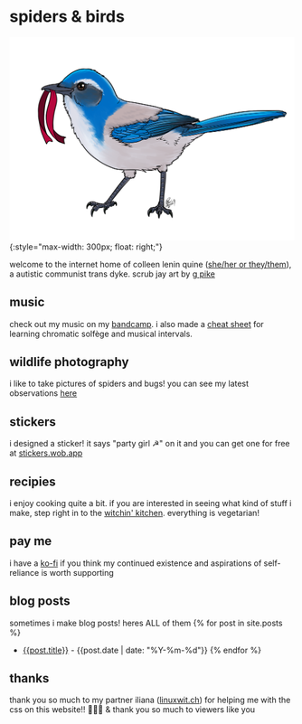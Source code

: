 # spiders & birds

![a california scrub jay holding a red ribbon in its mouth, facing left](./img/scrub-jay.png){:style="max-width: 300px; float: right;"}

welcome to the internet home of colleen lenin quine ([she/her or they/them](http://pronoun.is/she/:or/they)), a autistic communist trans dyke. scrub jay art by [g pike](http://artofgpike.com)

## music

check out my music on my [bandcamp](https://clquine.bandcamp.com). i also made a [cheat sheet](./files/solfège-chart.pdf) for learning chromatic solfège and musical intervals.

## wildlife photography

i like to take pictures of spiders and bugs! you can see my latest observations [here](./spider-pics.md)

## stickers

i designed a sticker! it says "party girl ☭" on it and you can get one for free at [stickers.wob.app](https://stickers.wob.app)

## recipies

i enjoy cooking quite a bit. if you are interested in seeing what kind of stuff i make, step right in to the [witchin' kitchen](./recipes.md). everything is vegetarian!

## pay me

i have a [ko-fi](https://ko-fi.com/neonpixii) if you think my continued existence and aspirations of self-reliance is worth supporting

## blog posts

sometimes i make blog posts! heres ALL of them
{% for post in site.posts %}
- [{{post.title}}]({{post.url}}) - {{post.date | date: "%Y-%m-%d"}}
{% endfor %}

## thanks

thank you so much to my partner iliana ([linuxwit.ch](https://linuxwit.ch)) for helping me with the css on this website!! 💛💛💛 & thank you so much to viewers like you
